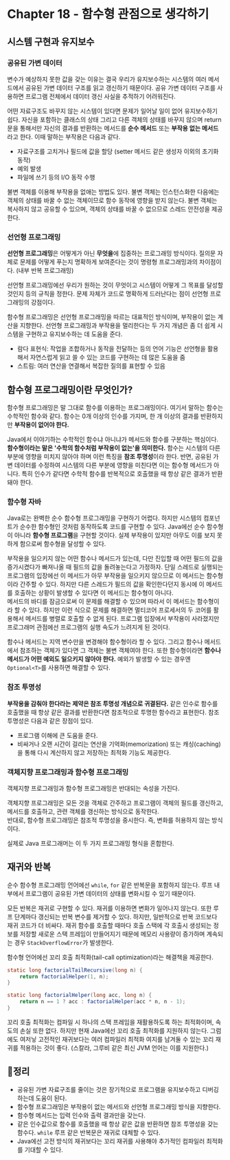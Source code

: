 # Chapter 18 - 함수형 관점으로 생각하기
## 시스템 구현과 유지보수
### 공유된 가변 데이터
변수가 예상하지 못한 값을 갖는 이유는 결국 우리가 유지보수하는 시스템의 여러 메서드에서 공유된 가변 데이터 구조를 읽고 갱신하기 때문이다. 공유 가변 데이터 구조를 사용하면 프로그램 전체에서 데이터 갱신 사실을 추적하기 어려워진다.

어떤 자료구조도 바꾸지 않는 시스템이 있다면 문제가 일어날 일이 없어 유지보수하기 쉽다. 자신을 포함하는 클래스의 상태 그리고 다른 객체의 상태를 바꾸지 않으며 return 문을 통해서만 자신의 결과를 반환하는 메서드를 **순수 메서드** 또는 **부작용 없는 메서드**라고 한다. 이때 말하는 부작용은 다음과 같다.

- 자료구조를 고치거나 필드에 값을 할당 (setter 메서드 같은 생성자 이외의 초기화 동작)
- 예외 발생
- 파일에 쓰기 등의 I/O 동작 수행

불변 객체를 이용해 부작용을 없애는 방법도 있다. 불변 객체는 인스턴스화한 다음에는 객체의 상태를 바꿀 수 없는 객체이므로 함수 동작에 영향을 받지 않는다. 불변 객체는 복사하지 않고 공유할 수 있으며, 객체의 상태를 바꿀 수 없으므로 스레드 안전성을 제공한다.

### 선언형 프로그래밍
**선언형 프로그래밍**은 어떻게가 아닌 **무엇을**에 집중하는 프로그래밍 방식이다. 질의문 자체로 문제를 어떻게 푸는지 명확하게 보여준다는 것이 명령형 프로그래밍과의 차이점이다. (내부 반복 프로그래밍)

선언형 프로그래밍에선 우리가 원하는 것이 무엇이고 시스템이 어떻게 그 목표를 달성할 것인지 등의 규칙을 정한다. 문제 자체가 코드로 명확하게 드러난다는 점이 선언형 프로그래밍의 강점이다.

함수형 프로그래밍은 선언형 프로그래밍을 따르는 대표적인 방식이며, 부작용이 없는 계산을 지향한다. 선언형 프로그래밍과 부작용을 멀리한다는 두 가지 개념은 좀 더 쉽게 시스템을 구현하고 유지보수하는 데 도움을 준다.

- 람다 표현식: 작업을 조합하거나 동작을 전달하는 등의 언어 기능은 선언형을 활용해서 자연스럽게 읽고 쓸 수 있는 코드를 구현하는 데 많은 도움을 줌
- 스트림: 여러 연산을 연결해서 복잡한 질의를 표현할 수 있음

## 함수형 프로그래밍이란 무엇인가?
함수형 프로그래밍은 말 그대로 함수를 이용하는 프로그래밍이다. 여기서 말하는 함수는 수학적인 함수와 같다. 함수는 0개 이상의 인수를 가지며, 한 개 이상의 결과를 반환하지만 **부작용이 없어야 한다.**

Java에서 이야기하는 수학적인 함수냐 아니냐가 메서드와 함수를 구분하는 핵심이다. **함수형이라는 말은 '수학의 함수처럼 부작용이 없는'을 의미한다.** 함수는 시스템의 다른 부분에 영향을 미치지 않아야 하며 이런 특징을 **참조 투명성**이라 한다. 반면, 공유된 가변 데이터를 수정하여 시스템의 다른 부분에 영향을 미친다면 이는 함수형 메서드가 아니다. 특히 인수가 같다면 수학적 함수를 반복적으로 호출했을 때 항상 같은 결과가 반환돼야 한다.

### 함수형 자바
Java로는 완벽한 순수 함수형 프로그래밍을 구현하기 어렵다. 하지만 시스템의 컴포넌트가 순수한 함수형인 것처럼 동작하도록 코드를 구현할 수 있다. Java에선 순수 함수형이 아니라 **함수형 프로그램**을 구현할 것이다. 실제 부작용이 있지만 아무도 이를 보지 못하게 함으로써 함수형을 달성할 수 있다.

부작용을 일으키지 않는 어떤 함수나 메서드가 있는데, 다만 진입할 때 어떤 필드의 값을 증가시켰다가 빠져나올 때 필드의 값을 돌려놓는다고 가정하자. 단일 스레드로 실행되는 프로그램의 입장에선 이 메서드가 아무 부작용을 일으키지 않으므로 이 메서드는 함수형이라 간주할 수 있다. 하지만 다른 스레드가 필드의 값을 확인한다던지 동시에 이 메서드를 호출하는 상황이 발생할 수 있다면 이 메서드는 함수형이 아니다.  
메서드의 바디를 잠금으로써 이 문제를 해결할 수 있으며 따라서 이 메서드는 함수형이라 할 수 있다. 하지만 이런 식으로 문제를 해결하면 멀티코어 프로세서의 두 코어를 활용해서 메서드를 병렬로 호출할 수 없게 된다. 프로그램 입장에서 부작용이 사라졌지만 프로그래머 관점에선 프로그램의 실행 속도가 느려지게 된 것이다.

함수나 메서드는 지역 변수만을 변경해야 함수형이라 할 수 있다. 그리고 함수나 메서드에서 참조하는 객체가 있다면 그 객체는 불변 객체여야 한다. 또한 함수형이라면 **함수나 메서드가 어떤 예외도 일으키지 않아야 한다.** 예외가 발생할 수 있는 경우엔 `Optional<T>`를 사용하면 해결할 수 있다.

### 참조 투명성
**부작용을 감춰야 한다라는 제약은 참조 투명성 개념으로 귀결된다.** 같은 인수로 함수를 호출했을 때 항상 같은 결과를 반환한다면 참조적으로 투명한 함수라고 표현한다. 참조 투명성은 다음과 같은 장점이 있다.

- 프로그램 이해에 큰 도움을 준다.
- 비싸거나 오랜 시간이 걸리는 연산을 기억화(memorization) 또는 캐싱(caching)을 통해 다시 계산하지 않고 저장하는 최적화 기능도 제공한다.

### 객체지향 프로그래밍과 함수형 프로그래밍
객체지향 프로그래밍과 함수형 프로그래밍은 반대되는 속성을 가진다.

객체지향 프로그래밍은 모든 것을 객체로 간주하고 프로그램이 객체의 필드를 갱신하고, 메서드를 호출하고, 관련 객체를 갱신하는 방식으로 동작한다.  
반대로, 함수형 프로그래밍은 참조적 투명성을 중시한다. 즉, 변화를 허용하지 않는 방식이다.

실제로 Java 프로그래머는 이 두 가지 프로그래밍 형식을 혼합한다.

## 재귀와 반복
순수 함수형 프로그래밍 언어에선 `while`, `for` 같은 반복문을 포함하지 않는다. 루프 내부에서 프로그램이 공유된 가변 데이터의 상태를 변화시킬 수 있기 때문이다.

모든 반복은 재귀로 구현할 수 있다. 재귀를 이용하면 변화가 일어나지 않는다. 또한 루프 단계마다 갱신되는 반복 변수를 제거할 수 있다. 하지만, 일반적으로 반복 코드보다 재귀 코드가 더 비싸다. 재귀 함수를 호출할 때마다 호출 스택에 각 호출시 생성되는 정보를 저장할 새로운 스택 프레임이 만들어지기 때문에 메모리 사용량이 증가하며 계속되는 경우 `StackOverflowError`가 발생한다.

함수형 언어에선 꼬리 호출 최적화(tail-call optimization)라는 해결책을 제공한다.

```java
static long factorialTailRecursive(long n) {
    return factorialHelper(1, n);
}

static long factorialHelper(long acc, long n) {
    return n == 1 ? acc : factorialHelper(acc * n, n - 1);
}
```

꼬리 호출 최적화는 컴파일 시 하나의 스택 프레임을 재활용하도록 하는 최적화이며, 속도의 손실 또한 없다. 하지만 현재 Java에선 꼬리 호출 최적화를 지원하지 않는다. 그럼에도 여저닣 고전적인 재귀보다는 여러 컴파일러 최적화 여지를 남겨둘 수 있는 꼬리 재귀를 적용하는 것이 좋다. (스칼라, 그루비 같은 최신 JVM 언어는 이를 지원한다.)

## 📌정리
- 공유된 가변 자료구조를 줄이는 것은 장기적으로 프로그램을 유지보수하고 디버깅하는데 도움이 된다.
- 함수형 프로그래밍은 부작용이 없는 메서드와 선언형 프로그래밍 방식을 지향한다.
- 함수형 메서드는 입력 인수와 출력 결과만을 갖는다.
- 같은 인수값으로 함수를 호출했을 때 항상 같은 값을 반환하면 참조 투명성을 갖는 함수다. `while` 루프 같은 반복문은 재귀로 대체할 수 있다.
- Java에선 고전 방식의 재귀보다는 꼬리 재귀를 사용해야 추가적인 컴파일러 최적화를 기대할 수 있다.